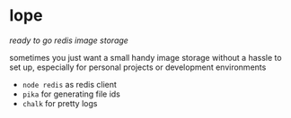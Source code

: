 # lope

_ready to go redis image storage_

sometimes you just want a small handy image storage without a hassle to set up,
especially for personal projects or development environments

- `node redis` as redis client
- `pika` for generating file ids
- `chalk` for pretty logs
